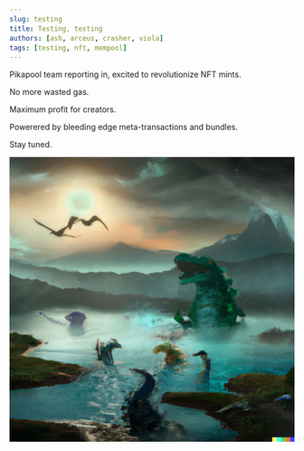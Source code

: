 ```yaml
---
slug: testing
title: Testing, testing
authors: [ash, arceus, crasher, viola]
tags: [testing, nft, mempool]
---
```


Pikapool team reporting in, excited to revolutionize NFT mints.

No more wasted gas.

Maximum profit for creators.

Powerered by bleeding edge meta-transactions and bundles.

Stay tuned.

![Pikapool Lake](./lake.jpg)
